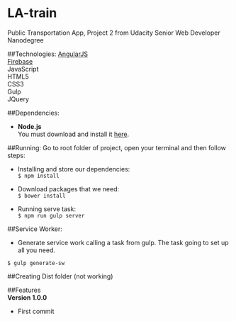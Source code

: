 # LA-train
Public Transportation App, Project 2 from Udacity Senior Web Developer Nanodegree

##Technologies:
[AngularJS](https://angularjs.org/)   
[Firebase](https://www.firebase.com/)  
JavaScript  
HTML5  
CSS3  
Gulp  
JQuery  

##Dependencies:
- **Node.js**  
You must download and install it [here](https://nodejs.org/en/).

##Running:
Go to root folder of project, open your terminal and then follow steps:  

- Installing and store our dependencies:  
`$ npm install`

- Download packages that we need:  
`$ bower install`

- Running serve task:  
`$ npm run gulp server`

##Service Worker:
- Generate service work calling a task from gulp. The task going to set up all you need.

`$ gulp generate-sw`

##Creating Dist folder (not working)

##Features  
**Version 1.0.0**  
- First commit

